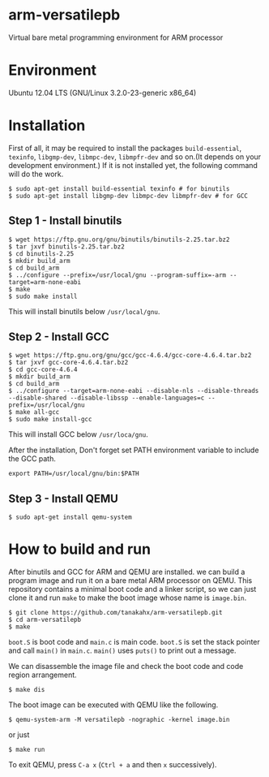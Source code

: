 # arm-versatilepb
Virtual bare metal programming environment for ARM processor

# Environment

Ubuntu 12.04 LTS (GNU/Linux 3.2.0-23-generic x86_64)

# Installation

First of all, it may be required to install the packages `build-essential`, `texinfo`, `libgmp-dev`, `libmpc-dev`, `libmpfr-dev` and so on.(It depends on your development environment.) If it is not installed yet, the following command will do the work.

```console
$ sudo apt-get install build-essential texinfo # for binutils
$ sudo apt-get install libgmp-dev libmpc-dev libmpfr-dev # for GCC
```

## Step 1 - Install binutils

```console
$ wget https://ftp.gnu.org/gnu/binutils/binutils-2.25.tar.bz2
$ tar jxvf binutils-2.25.tar.bz2
$ cd binutils-2.25
$ mkdir build_arm
$ cd build_arm
$ ../configure --prefix=/usr/local/gnu --program-suffix=-arm --target=arm-none-eabi
$ make
$ sudo make install
```

This will install binutils below `/usr/local/gnu`.

## Step 2 - Install GCC

```console
$ wget https://ftp.gnu.org/gnu/gcc/gcc-4.6.4/gcc-core-4.6.4.tar.bz2
$ tar jxvf gcc-core-4.6.4.tar.bz2
$ cd gcc-core-4.6.4
$ mkdir build_arm
$ cd build_arm
$ ../configure --target=arm-none-eabi --disable-nls --disable-threads --disable-shared --disable-libssp --enable-languages=c --prefix=/usr/local/gnu
$ make all-gcc
$ sudo make install-gcc
```

This will install GCC below `/usr/loca/gnu`.

After the installation, Don't forget set PATH environment variable to include the GCC path.

```console
export PATH=/usr/local/gnu/bin:$PATH
```

## Step 3 - Install QEMU

```console
$ sudo apt-get install qemu-system
```

# How to build and run

After binutils and GCC for ARM and QEMU are installed. we can build a program image and run it on a bare metal ARM processor on QEMU. This repository contains a minimal boot code and a linker script, so we can just clone it and run `make` to make the boot image whose name is `image.bin`.

```console
$ git clone https://github.com/tanakahx/arm-versatilepb.git
$ cd arm-versatilepb
$ make
```

`boot.S` is boot code and `main.c` is main code. `boot.S` is set the stack pointer and call `main()` in `main.c`. `main()` uses `puts()` to print out a message.

We can disassemble the image file and check the boot code and code region arrangement.

```consle
$ make dis
```

The boot image can be executed with QEMU like the following.

```console
$ qemu-system-arm -M versatilepb -nographic -kernel image.bin
```

or just

```console
$ make run
```

To exit QEMU, press `C-a x` (`Ctrl + a` and then `x` successively).
